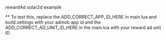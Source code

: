 rewardAd solar2d example

** To test this, replace the ADD_CORRECT_APP_ID_HERE  in main.lua and build.settings with your admob app id
and the ADD_CORRECT_AD_UNIT_ID_HERE in the main.lua with your reward ad unit ID